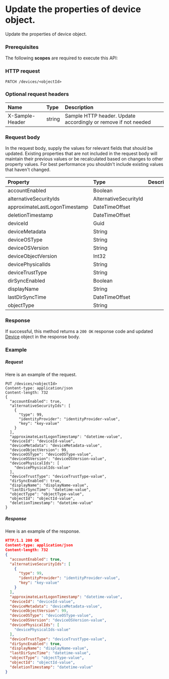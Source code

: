 # Update the properties of device object.

Update the properties of device object.
### Prerequisites
The following **scopes** are required to execute this API: 
### HTTP request
<!-- { "blockType": "ignored" } -->
```http
PATCH /devices/<objectId>
```
### Optional request headers
| Name       | Type | Description|
|:-----------|:------|:----------|
| X-Sample-Header  | string  | Sample HTTP header. Update accordingly or remove if not needed|

### Request body
In the request body, supply the values for relevant fields that should be updated. Existing properties that are not included in the request body will maintain their previous values or be recalculated based on changes to other property values. For best performance you shouldn't include existing values that haven't changed.

| Property	   | Type	|Description|
|:---------------|:--------|:----------|
|accountEnabled|Boolean||
|alternativeSecurityIds|AlternativeSecurityId||
|approximateLastLogonTimestamp|DateTimeOffset||
|deletionTimestamp|DateTimeOffset||
|deviceId|Guid||
|deviceMetadata|String||
|deviceOSType|String||
|deviceOSVersion|String||
|deviceObjectVersion|Int32||
|devicePhysicalIds|String||
|deviceTrustType|String||
|dirSyncEnabled|Boolean||
|displayName|String||
|lastDirSyncTime|DateTimeOffset||
|objectType|String||

### Response
If successful, this method returns a `200 OK` response code and updated [Device](../resources/device.md) object in the response body.
### Example
##### Request
Here is an example of the request.
<!-- {
  "blockType": "request",
  "name": "update_device"
}-->
```http
PUT /devices/<objectId>
Content-type: application/json
Content-length: 732
{
  "accountEnabled": true,
  "alternativeSecurityIds": [
    {
      "type": 99,
      "identityProvider": "identityProvider-value",
      "key": "key-value"
    }
  ],
  "approximateLastLogonTimestamp": "datetime-value",
  "deviceId": "deviceId-value",
  "deviceMetadata": "deviceMetadata-value",
  "deviceObjectVersion": 99,
  "deviceOSType": "deviceOSType-value",
  "deviceOSVersion": "deviceOSVersion-value",
  "devicePhysicalIds": [
    "devicePhysicalIds-value"
  ],
  "deviceTrustType": "deviceTrustType-value",
  "dirSyncEnabled": true,
  "displayName": "displayName-value",
  "lastDirSyncTime": "datetime-value",
  "objectType": "objectType-value",
  "objectId": "objectId-value",
  "deletionTimestamp": "datetime-value"
}
```
##### Response
<!-- {
  "blockType": "response",
  "truncated": false,
  "@odata.type": "device"
} -->
Here is an example of the response.
```json
HTTP/1.1 200 OK
Content-type: application/json
Content-length: 732
{
  "accountEnabled": true,
  "alternativeSecurityIds": [
    {
      "type": 99,
      "identityProvider": "identityProvider-value",
      "key": "key-value"
    }
  ],
  "approximateLastLogonTimestamp": "datetime-value",
  "deviceId": "deviceId-value",
  "deviceMetadata": "deviceMetadata-value",
  "deviceObjectVersion": 99,
  "deviceOSType": "deviceOSType-value",
  "deviceOSVersion": "deviceOSVersion-value",
  "devicePhysicalIds": [
    "devicePhysicalIds-value"
  ],
  "deviceTrustType": "deviceTrustType-value",
  "dirSyncEnabled": true,
  "displayName": "displayName-value",
  "lastDirSyncTime": "datetime-value",
  "objectType": "objectType-value",
  "objectId": "objectId-value",
  "deletionTimestamp": "datetime-value"
}
```

<!-- uuid: 8e8bd83b-f5de-4e61-ae42-bba011742395
2015-10-16 21:10:44 UTC -->
<!-- {
  "type": "#page.annotation",
  "description": "Update the properties of device object.",
  "keywords": "",
  "section": "documentation",
  "tocPath": ""
}-->